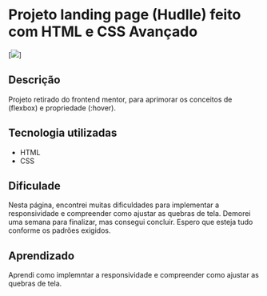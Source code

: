 # Projeto landing page (Hudlle) feito com HTML e CSS Avançado 

[<img src="../projeto-huddle-base/src/design/desktop-preview.jpg">]

## Descrição 

Projeto retirado do frontend mentor, para aprimorar os conceitos de (flexbox) e propriedade (:hover).

## Tecnologia utilizadas

- HTML
- CSS

## Dificulade

Nesta página, encontrei muitas dificuldades para implementar a responsividade e compreender como ajustar as quebras de tela. Demorei uma semana para finalizar, mas consegui concluir. Espero que esteja tudo conforme os padrões exigidos.

## Aprendizado

Aprendi como implemntar a responsividade e compreender como ajustar as quebras de tela.


